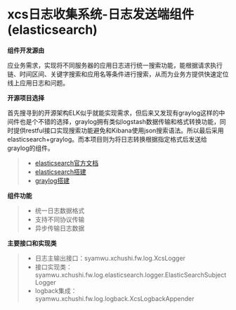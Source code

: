 # xcs日志收集系统-日志发送端组件(elasticsearch)


**组件开发源由**

应业务需求，实现将不同服务器的应用日志进行统一搜索功能，能根据请求执行链、时间区间、关键字搜索和应用名等条件进行搜索，从而为业务方提供快速定位线上应用日志和问题。


**开源项目选择**

首先搜寻到的开源架构ELK似乎就能实现需求，但后来又发现有graylog这样的中间件也是个不错的选择，graylog拥有类似logstash数据传输和格式转换功能，同时提供restful接口实现搜索功能避免和Kibana使用json搜索语法。所以最后采用elasticsearch+graylog。而本项目则为将日志转换根据指定格式后发送给graylog的组件。
 > * [elasticsearch官方文档](https://www.elastic.co/guide/cn/elasticsearch/guide/current/foreword_id.html)
 > * [elasticsearch搭建](https://my.oschina.net/itblog/blog/547250)
 > * [graylog搭建](https://blog.csdn.net/liukuan73/article/details/52525431)
 

**组件功能**

> * 统一日志数据格式
> * 支持不同协议传输
> * 异步传输日志数据


**主要接口和实现类**

> * 日志主输出接口：syamwu.xchushi.fw.log.XcsLogger
> * 接口实现类：syamwu.xchushi.fw.log.elasticsearch.logger.ElasticSearchSubjectLogger
> * logback集成：syamwu.xchushi.fw.log.logback.XcsLogbackAppender
